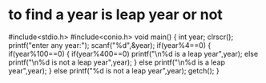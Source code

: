 # to find a year is leap year or not
#include<stdio.h>
#include<conio.h>
void main()
{
int year;
clrscr();
printf("enter any year:");
scanf("%d",&year);
if(year%4==0)
{
if(year%100==0)
{
if(year%400==0)
printf("\n%d is a leap year",year);
else
printf("\n%d is not a leap year",year);
}
else
printf("\n%d is a leap year",year);
}
else
printf("%d is not a leap year",year);
getch();
}

